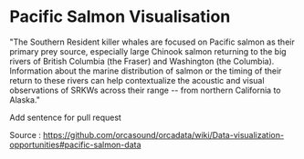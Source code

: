 # Pacific Salmon Visualisation

"The Southern Resident killer whales are focused on Pacific salmon as their primary prey source, especially large Chinook salmon returning to the big rivers of British Columbia (the Fraser) and Washington (the Columbia). Information about the marine distribution of salmon or the timing of their return to these rivers can help contextualize the acoustic and visual observations of SRKWs across their range -- from northern California to Alaska." 

Add sentence for pull request

Source : https://github.com/orcasound/orcadata/wiki/Data-visualization-opportunities#pacific-salmon-data